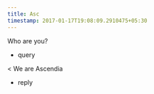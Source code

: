```yaml
---
title: Asc
timestamp: 2017-01-17T19:08:09.2910475+05:30
---
```


Who are you?
* query

< We are Ascendia
* reply
